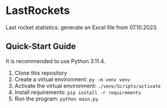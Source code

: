 # LastRockets
Last rocket statistics: generate an Excel file from 07.10.2023.
## Quick-Start Guide

It is recommended to use Python 3.11.4.

1. Clone this repository
2. Create a virtual environment: `py -m venv venv`
3. Activate the virtual environment: `./venv/Scripts/activate`
4. Install requirements: `pip install -r requirements`
5. Run the program: `python main.py`


